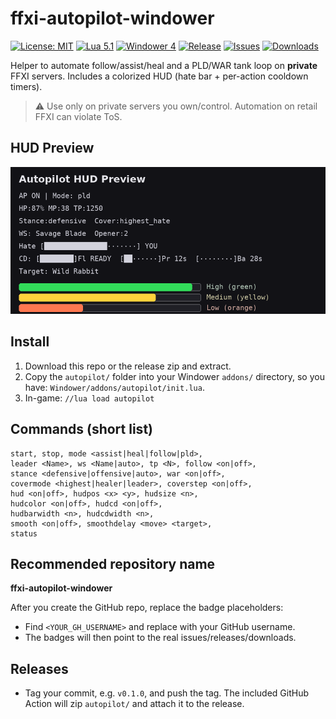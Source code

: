 # ffxi-autopilot-windower

[![License: MIT](https://img.shields.io/badge/license-MIT-green.svg)](LICENSE)
[![Lua 5.1](https://img.shields.io/badge/Lua-5.1-blue.svg)](#)
[![Windower 4](https://img.shields.io/badge/Windower-4-lightgrey.svg)](#)
[![Release](https://img.shields.io/github/v/release/<YOUR_GH_USERNAME>/ffxi-autopilot-windower?include_prereleases&sort=semver)](#)
[![Issues](https://img.shields.io/github/issues/<YOUR_GH_USERNAME>/ffxi-autopilot-windower.svg)](https://github.com/<YOUR_GH_USERNAME>/ffxi-autopilot-windower/issues)
[![Downloads](https://img.shields.io/github/downloads/<YOUR_GH_USERNAME>/ffxi-autopilot-windower/total.svg)](#)

Helper to automate follow/assist/heal and a PLD/WAR tank loop on **private** FFXI servers.
Includes a colorized HUD (hate bar + per-action cooldown timers).

> ⚠️ Use only on private servers you own/control. Automation on retail FFXI can violate ToS.

## HUD Preview

![HUD screenshot](docs/hud-screenshot.png)

## Install
1. Download this repo or the release zip and extract.
2. Copy the `autopilot/` folder into your Windower `addons/` directory, so you have:
   `Windower/addons/autopilot/init.lua`.
3. In-game: `//lua load autopilot`

## Commands (short list)
```
start, stop, mode <assist|heal|follow|pld>,
leader <Name>, ws <Name|auto>, tp <N>, follow <on|off>,
stance <defensive|offensive|auto>, war <on|off>,
covermode <highest|healer|leader>, coverstep <on|off>,
hud <on|off>, hudpos <x> <y>, hudsize <n>,
hudcolor <on|off>, hudcd <on|off>,
hudbarwidth <n>, hudcdwidth <n>,
smooth <on|off>, smoothdelay <move> <target>,
status
```

## Recommended repository name
**ffxi-autopilot-windower**

After you create the GitHub repo, replace the badge placeholders:
- Find `<YOUR_GH_USERNAME>` and replace with your GitHub username.
- The badges will then point to the real issues/releases/downloads.

## Releases
- Tag your commit, e.g. `v0.1.0`, and push the tag. The included GitHub Action will zip `autopilot/` and attach it to the release.
